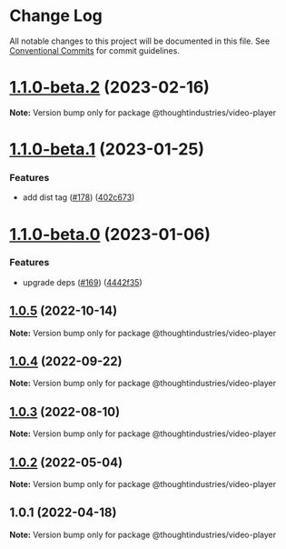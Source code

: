 # Change Log

All notable changes to this project will be documented in this file.
See [Conventional Commits](https://conventionalcommits.org) for commit guidelines.

# [1.1.0-beta.2](https://github.com/thoughtindustries/helium/compare/@thoughtindustries/video-player@1.1.0-beta.1...@thoughtindustries/video-player@1.1.0-beta.2) (2023-02-16)

**Note:** Version bump only for package @thoughtindustries/video-player





# [1.1.0-beta.1](https://github.com/thoughtindustries/helium/compare/@thoughtindustries/video-player@1.1.0-beta.0...@thoughtindustries/video-player@1.1.0-beta.1) (2023-01-25)


### Features

* add dist tag ([#178](https://github.com/thoughtindustries/helium/issues/178)) ([402c673](https://github.com/thoughtindustries/helium/commit/402c67371b68a72d488c977701551b8a91ef5959))





# [1.1.0-beta.0](https://github.com/thoughtindustries/helium/compare/@thoughtindustries/video-player@1.0.5...@thoughtindustries/video-player@1.1.0-beta.0) (2023-01-06)


### Features

* upgrade deps ([#169](https://github.com/thoughtindustries/helium/issues/169)) ([4442f35](https://github.com/thoughtindustries/helium/commit/4442f35f6013119bb5e9baf154bdab9a3583b543))





## [1.0.5](https://github.com/thoughtindustries/helium/compare/@thoughtindustries/video-player@1.0.4...@thoughtindustries/video-player@1.0.5) (2022-10-14)

**Note:** Version bump only for package @thoughtindustries/video-player





## [1.0.4](https://github.com/thoughtindustries/helium/compare/@thoughtindustries/video-player@1.0.3...@thoughtindustries/video-player@1.0.4) (2022-09-22)

**Note:** Version bump only for package @thoughtindustries/video-player





## [1.0.3](https://github.com/thoughtindustries/helium/compare/@thoughtindustries/video-player@1.0.2...@thoughtindustries/video-player@1.0.3) (2022-08-10)

**Note:** Version bump only for package @thoughtindustries/video-player





## [1.0.2](https://github.com/thoughtindustries/helium/compare/@thoughtindustries/video-player@1.0.1...@thoughtindustries/video-player@1.0.2) (2022-05-04)

**Note:** Version bump only for package @thoughtindustries/video-player





## 1.0.1 (2022-04-18)

**Note:** Version bump only for package @thoughtindustries/video-player
